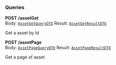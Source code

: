 

### Queries

  
<article>

**POST** **/assetGet** <br/> Body:  [`AssetGetQueryDTO`](#asset-get) Result: [`AssetGetResultDTO`](#asset-get) <br/> 

Get a asset by Id

</article>
<article>

**POST** **/assetPage** <br/> Body:  [`AssetPageQueryDTO`](#asset-page) Result: [`AssetPageResultDTO`](#asset-page) <br/> 

Get a page of asset

</article>

